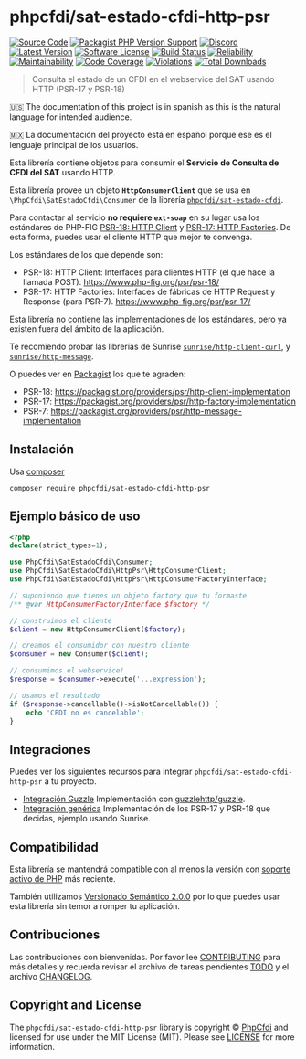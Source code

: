 # phpcfdi/sat-estado-cfdi-http-psr

[![Source Code][badge-source]][source]
[![Packagist PHP Version Support][badge-php-version]][php-version]
[![Discord][badge-discord]][discord]
[![Latest Version][badge-release]][release]
[![Software License][badge-license]][license]
[![Build Status][badge-build]][build]
[![Reliability][badge-reliability]][reliability]
[![Maintainability][badge-maintainability]][maintainability]
[![Code Coverage][badge-coverage]][coverage]
[![Violations][badge-violations]][violations]
[![Total Downloads][badge-downloads]][downloads]

> Consulta el estado de un CFDI en el webservice del SAT usando HTTP (PSR-17 y PSR-18)

:us: The documentation of this project is in spanish as this is the natural language for intended audience.

:mexico: La documentación del proyecto está en español porque ese es el lenguaje principal de los usuarios.

Esta librería contiene objetos para consumir el **Servicio de Consulta de CFDI del SAT** usando HTTP.

Esta librería provee un objeto **`HttpConsumerClient`** que se usa en `\PhpCfdi\SatEstadoCfdi\Consumer`
de la librería [`phpcfdi/sat-estado-cfdi`](https://github.com/phpcfdi/sat-estado-cfdi).

Para contactar al servicio **no requiere `ext-soap`** en su lugar usa los estándares de PHP-FIG
[PSR-18: HTTP Client](https://www.php-fig.org/psr/psr-18/) y [PSR-17: HTTP Factories](https://www.php-fig.org/psr/psr-17/).
De esta forma, puedes usar el cliente HTTP que mejor te convenga.

Los estándares de los que depende son:

- PSR-18: HTTP Client: Interfaces para clientes HTTP (el que hace la llamada POST).
  <https://www.php-fig.org/psr/psr-18/>
- PSR-17: HTTP Factories: Interfaces de fábricas de HTTP Request y Response (para PSR-7).
  <https://www.php-fig.org/psr/psr-17/>

Esta librería no contiene las implementaciones de los estándares, pero ya existen fuera del ámbito de la aplicación.

Te recomiendo probar las librerías de Sunrise
[`sunrise/http-client-curl`](https://github.com/sunrise-php/http-client-curl), y
[`sunrise/http-message`](https://github.com/sunrise-php/http-message).

O puedes ver en [Packagist](https://packagist.org/) los que te agraden:

  - PSR-18: <https://packagist.org/providers/psr/http-client-implementation>
  - PSR-17: <https://packagist.org/providers/psr/http-factory-implementation>
  - PSR-7: <https://packagist.org/providers/psr/http-message-implementation>

## Instalación

Usa [composer](https://getcomposer.org/)

```shell
composer require phpcfdi/sat-estado-cfdi-http-psr
```

## Ejemplo básico de uso

```php
<?php
declare(strict_types=1);

use PhpCfdi\SatEstadoCfdi\Consumer;
use PhpCfdi\SatEstadoCfdi\HttpPsr\HttpConsumerClient;
use PhpCfdi\SatEstadoCfdi\HttpPsr\HttpConsumerFactoryInterface;

// suponiendo que tienes un objeto factory que tu formaste
/** @var HttpConsumerFactoryInterface $factory */

// construimos el cliente
$client = new HttpConsumerClient($factory);

// creamos el consumidor con nuestro cliente
$consumer = new Consumer($client);

// consumimos el webservice!
$response = $consumer->execute('...expression');

// usamos el resultado
if ($response->cancellable()->isNotCancellable()) {
    echo 'CFDI no es cancelable';
}
```

## Integraciones

Puedes ver los siguientes recursos para integrar `phpcfdi/sat-estado-cfdi-http-psr` a tu proyecto.

- [Integración Guzzle](docs/integracion-guzzle.md)
  Implementación con [guzzlehttp/guzzle](https://github.com/guzzle/guzzle).
- [Integración genérica](docs/integracion-generica.md)
  Implementación de los PSR-17 y PSR-18 que decidas, ejemplo usando Sunrise.

## Compatibilidad

Esta librería se mantendrá compatible con al menos la versión con
[soporte activo de PHP](https://www.php.net/supported-versions.php) más reciente.

También utilizamos [Versionado Semántico 2.0.0](docs/SEMVER.md) por lo que puedes usar esta librería
sin temor a romper tu aplicación.

## Contribuciones

Las contribuciones con bienvenidas. Por favor lee [CONTRIBUTING][] para más detalles
y recuerda revisar el archivo de tareas pendientes [TODO][] y el archivo [CHANGELOG][].

## Copyright and License

The `phpcfdi/sat-estado-cfdi-http-psr` library is copyright © [PhpCfdi](https://www.phpcfdi.com/)
and licensed for use under the MIT License (MIT). Please see [LICENSE][] for more information.

[contributing]: https://github.com/phpcfdi/sat-estado-cfdi-http-psr/blob/main/CONTRIBUTING.md
[changelog]: https://github.com/phpcfdi/sat-estado-cfdi-http-psr/blob/main/docs/CHANGELOG.md
[todo]: https://github.com/phpcfdi/sat-estado-cfdi-http-psr/blob/main/docs/TODO.md

[source]: https://github.com/phpcfdi/sat-estado-cfdi-http-psr
[php-version]: https://packagist.org/packages/phpcfdi/sat-estado-cfdi-http-psr
[discord]: https://discord.gg/aFGYXvX
[release]: https://github.com/phpcfdi/sat-estado-cfdi-http-psr/releases
[license]: https://github.com/phpcfdi/sat-estado-cfdi-http-psr/blob/main/LICENSE
[build]: https://github.com/phpcfdi/sat-estado-cfdi-http-psr/actions/workflows/build.yml?query=branch:main
[reliability]:https://sonarcloud.io/component_measures?id=phpcfdi_sat-estado-cfdi-http-psr&metric=Reliability
[maintainability]: https://sonarcloud.io/component_measures?id=phpcfdi_sat-estado-cfdi-http-psr&metric=Maintainability
[coverage]: https://sonarcloud.io/component_measures?id=phpcfdi_sat-estado-cfdi-http-psr&metric=Coverage
[violations]: https://sonarcloud.io/project/issues?id=phpcfdi_sat-estado-cfdi-http-psr&resolved=false
[downloads]: https://packagist.org/packages/phpcfdi/sat-estado-cfdi-http-psr

[badge-source]: https://img.shields.io/badge/source-phpcfdi/sat--estado--cfdi--http--psr-blue?logo=github
[badge-discord]: https://img.shields.io/discord/459860554090283019?logo=discord
[badge-php-version]: https://img.shields.io/packagist/php-v/phpcfdi/sat-estado-cfdi-http-psr?logo=php
[badge-release]: https://img.shields.io/github/release/phpcfdi/sat-estado-cfdi-http-psr?logo=git
[badge-license]: https://img.shields.io/github/license/phpcfdi/sat-estado-cfdi-http-psr?logo=open-source-initiative
[badge-build]: https://img.shields.io/github/actions/workflow/status/phpcfdi/sat-estado-cfdi-http-psr/build.yml?branch=main&logo=github-actions
[badge-reliability]: https://sonarcloud.io/api/project_badges/measure?project=phpcfdi_sat-estado-cfdi-http-psr&metric=reliability_rating
[badge-maintainability]: https://sonarcloud.io/api/project_badges/measure?project=phpcfdi_sat-estado-cfdi-http-psr&metric=sqale_rating
[badge-coverage]: https://img.shields.io/sonar/coverage/phpcfdi_sat-estado-cfdi-http-psr/main?logo=sonarcloud&server=https%3A%2F%2Fsonarcloud.io
[badge-violations]: https://img.shields.io/sonar/violations/phpcfdi_sat-estado-cfdi-http-psr/main?format=long&logo=sonarcloud&server=https%3A%2F%2Fsonarcloud.io
[badge-downloads]: https://img.shields.io/packagist/dt/phpcfdi/sat-estado-cfdi-http-psr?logo=packagist
